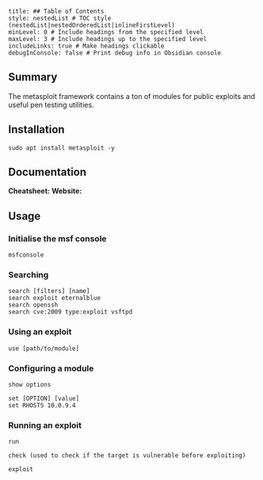 ```table-of-contents
title: ## Table of Contents
style: nestedList # TOC style (nestedList|nestedOrderedList|inlineFirstLevel)
minLevel: 0 # Include headings from the specified level
maxLevel: 3 # Include headings up to the specified level
includeLinks: true # Make headings clickable
debugInConsole: false # Print debug info in Obsidian console
```

## Summary
The metasploit framework contains a ton of modules for public exploits and useful pen testing utilities.

## Installation
```
sudo apt install metasploit -y
```

## Documentation
**Cheatsheet:** 
**Website:** 
## Usage
### Initialise the msf console
```
msfconsole
```

### Searching
```
search [filters] [name]
search exploit eternalblue
search openssh
search cve:2009 type:exploit vsftpd
```

### Using an exploit
```
use [path/to/module]
```

### Configuring a module
```
show options

set [OPTION] [value]
set RHOSTS 10.0.9.4
```

### Running an exploit
```
run

check (used to check if the target is vulnerable before exploiting)

exploit
```